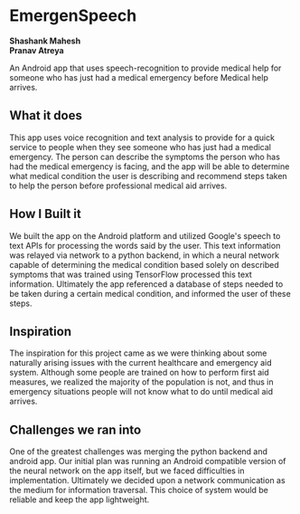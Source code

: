 # EmergenSpeech
**Shashank Mahesh**\
**Pranav Atreya**

An Android app that uses speech-recognition to provide medical help for someone who has just had a medical emergency before Medical help arrives.

## What it does
This app uses voice recognition and text analysis to provide for a quick service to people when they see someone who has just had a medical emergency. The person can describe the symptoms the person who has had the medical emergency is facing, and the app will be able to determine what medical condition the user is describing and recommend steps taken to help the person before professional medical aid arrives.

## How I Built it
We built the app on the Android platform and utilized Google's speech to text APIs for processing the words said by the user. This text information was relayed via network to a python backend, in which a neural network capable of determining the medical condition based solely on described symptoms that was trained using TensorFlow processed this text information. Ultimately the app referenced a database of steps needed to be taken during a certain medical condition, and informed the user of these steps.

## Inspiration
The inspiration for this project came as we were thinking about some naturally arising issues with the current healthcare and emergency aid system. Although some people are trained on how to perform first aid measures, we realized the majority of the population is not, and thus in emergency situations people will not know what to do until medical aid arrives.

## Challenges we ran into
One of the greatest challenges was merging the python backend and android app. Our initial plan was running an Android compatible version of the neural network on the app itself, but we faced difficulties in implementation. Ultimately we decided upon a network communication as the medium for information traversal. This choice of system would be reliable and keep the app lightweight.
